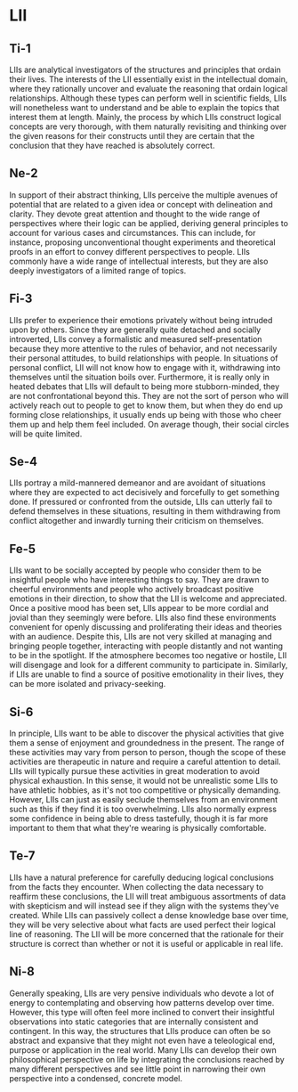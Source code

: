 # LII

## Ti-1

LIIs are analytical investigators of the structures and principles that ordain their lives. The interests of the LII essentially exist in the intellectual domain, where they rationally uncover and evaluate the reasoning that ordain logical relationships. Although these types can perform well in scientific fields, LIIs will nonetheless want to understand and be able to explain the topics that interest them at length. Mainly, the process by which LIIs construct logical concepts are very thorough, with them naturally revisiting and thinking over the given reasons for their constructs until they are certain that the conclusion that they have reached is absolutely correct.

## Ne-2

In support of their abstract thinking, LIIs perceive the multiple avenues of potential that are related to a given idea or concept with delineation and clarity. They devote great attention and thought to the wide range of perspectives where their logic can be applied, deriving general principles to account for various cases and circumstances. This can include, for instance, proposing unconventional thought experiments and theoretical proofs in an effort to convey different perspectives to people. LIIs commonly have a wide range of intellectual interests, but they are also deeply investigators of a limited range of topics.

## Fi-3

LIIs prefer to experience their emotions privately without being intruded upon by others. Since they are generally quite detached and socially introverted, LIIs convey a formalistic and measured self-presentation because they more attentive to the rules of behavior, and not necessarily their personal attitudes, to build relationships with people. In situations of personal conflict, LII will not know how to engage with it, withdrawing into themselves until the situation boils over. Furthermore, it is really only in heated debates that LIIs will default to being more stubborn-minded, they are not confrontational beyond this. They are not the sort of person who will actively reach out to people to get to know them, but when they do end up forming close relationships, it usually ends up being with those who cheer them up and help them feel included. On average though, their social circles will be quite limited. 

## Se-4

LIIs portray a mild-mannered demeanor and are avoidant of situations where they are expected to act decisively and forcefully to get something done. If pressured or confronted from the outside, LIIs can utterly fail to defend themselves in these situations, resulting in them withdrawing from conflict altogether and inwardly turning their criticism on themselves.

## Fe-5

LIIs want to be socially accepted by people who consider them to be insightful people who have interesting things to say. They are drawn to cheerful environments and people who actively broadcast positive emotions in their direction, to show that the LII is welcome and appreciated. Once a positive mood has been set, LIIs appear to be more cordial and jovial than they seemingly were before. LIIs also find these environments convenient for openly discussing and proliferating their ideas and theories with an audience. Despite this, LIIs are not very skilled at managing and bringing people together, interacting with people distantly and not wanting to be in the spotlight. If the atmosphere becomes too negative or hostile, LII will disengage and look for a different community to participate in. Similarly, if LIIs are unable to find a source of positive emotionality in their lives, they can be more isolated and privacy-seeking.

## Si-6

In principle, LIIs want to be able to discover the physical activities that give them a sense of enjoyment and groundedness in the present. The range of these activities may vary from person to person, though the scope of these activities are therapeutic in nature and require a careful attention to detail. LIIs will typically pursue these activities in great moderation to avoid physical exhaustion. In this sense, it would not be unrealistic some LIIs to have athletic hobbies, as it's not too competitive or physically demanding. However, LIIs can just as easily seclude themselves from an environment such as this if they find it is too overwhelming. LIIs also normally express some confidence in being able to dress tastefully, though it is far more important to them that what they're wearing is physically comfortable.

## Te-7

LIIs have a natural preference for carefully deducing logical conclusions from the facts they encounter. When collecting the data necessary to reaffirm these conclusions, the LII will treat ambiguous assortments of data with skepticism and will instead see if they align with the systems they've created. While LIIs can passively collect a dense knowledge base over time, they will be very selective about what facts are used perfect their logical line of reasoning. The LII will be more concerned that the rationale for their structure is correct than whether or not it is useful or applicable in real life.

## Ni-8

Generally speaking, LIIs are very pensive individuals who devote a lot of energy to contemplating and observing how patterns develop over time. However, this type will often feel more inclined to convert their insightful observations into static categories that are internally consistent and contingent. In this way, the structures that LIIs produce can often be so abstract and expansive that they might not even have a teleological end, purpose or application in the real world. Many LIIs can develop their own philosophical perspective on life by integrating the conclusions reached by many different perspectives and see little point in narrowing their own perspective into a condensed, concrete model.

